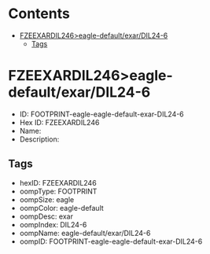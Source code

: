 



Contents
========

* [FZEEXARDIL246>eagle-default/exar/DIL24-6](#fzeexardil246eagle-defaultexardil24-6)
	* [Tags](#tags)

# FZEEXARDIL246>eagle-default/exar/DIL24-6

- ID: FOOTPRINT-eagle-eagle-default-exar-DIL24-6
- Hex ID: FZEEXARDIL246
- Name: 
- Description: 

## Tags

- hexID: FZEEXARDIL246
- oompType: FOOTPRINT
- oompSize: eagle
- oompColor: eagle-default
- oompDesc: exar
- oompIndex: DIL24-6
- oompName: eagle-default/exar/DIL24-6
- oompID: FOOTPRINT-eagle-eagle-default-exar-DIL24-6
